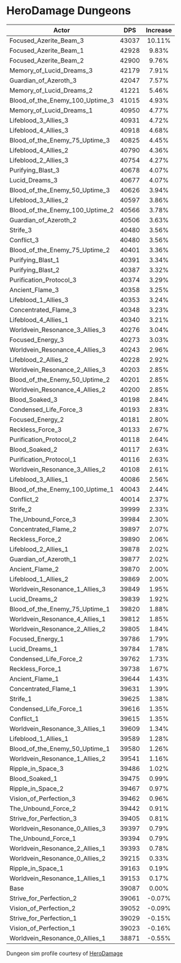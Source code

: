 # HeroDamage Dungeons
| Actor | DPS | Increase |
|---|:---:|:---:|
|Focused_Azerite_Beam_3|43037|10.11%|
|Focused_Azerite_Beam_1|42928|9.83%|
|Focused_Azerite_Beam_2|42900|9.76%|
|Memory_of_Lucid_Dreams_3|42179|7.91%|
|Guardian_of_Azeroth_3|42047|7.57%|
|Memory_of_Lucid_Dreams_2|41221|5.46%|
|Blood_of_the_Enemy_100_Uptime_3|41015|4.93%|
|Memory_of_Lucid_Dreams_1|40950|4.77%|
|Lifeblood_3_Allies_3|40931|4.72%|
|Lifeblood_4_Allies_3|40918|4.68%|
|Blood_of_the_Enemy_75_Uptime_3|40825|4.45%|
|Lifeblood_4_Allies_2|40790|4.36%|
|Lifeblood_2_Allies_3|40754|4.27%|
|Purifying_Blast_3|40678|4.07%|
|Lucid_Dreams_3|40677|4.07%|
|Blood_of_the_Enemy_50_Uptime_3|40626|3.94%|
|Lifeblood_3_Allies_2|40597|3.86%|
|Blood_of_the_Enemy_100_Uptime_2|40566|3.78%|
|Guardian_of_Azeroth_2|40506|3.63%|
|Strife_3|40480|3.56%|
|Conflict_3|40480|3.56%|
|Blood_of_the_Enemy_75_Uptime_2|40401|3.36%|
|Purifying_Blast_1|40391|3.34%|
|Purifying_Blast_2|40387|3.32%|
|Purification_Protocol_3|40374|3.29%|
|Ancient_Flame_3|40358|3.25%|
|Lifeblood_1_Allies_3|40353|3.24%|
|Concentrated_Flame_3|40348|3.23%|
|Lifeblood_4_Allies_1|40340|3.21%|
|Worldvein_Resonance_3_Allies_3|40276|3.04%|
|Focused_Energy_3|40273|3.03%|
|Worldvein_Resonance_4_Allies_3|40243|2.96%|
|Lifeblood_2_Allies_2|40228|2.92%|
|Worldvein_Resonance_2_Allies_3|40203|2.85%|
|Blood_of_the_Enemy_50_Uptime_2|40201|2.85%|
|Worldvein_Resonance_4_Allies_2|40200|2.85%|
|Blood_Soaked_3|40198|2.84%|
|Condensed_Life_Force_3|40193|2.83%|
|Focused_Energy_2|40181|2.80%|
|Reckless_Force_3|40133|2.67%|
|Purification_Protocol_2|40118|2.64%|
|Blood_Soaked_2|40117|2.63%|
|Purification_Protocol_1|40116|2.63%|
|Worldvein_Resonance_3_Allies_2|40108|2.61%|
|Lifeblood_3_Allies_1|40086|2.56%|
|Blood_of_the_Enemy_100_Uptime_1|40043|2.44%|
|Conflict_2|40014|2.37%|
|Strife_2|39999|2.33%|
|The_Unbound_Force_3|39984|2.30%|
|Concentrated_Flame_2|39897|2.07%|
|Reckless_Force_2|39890|2.06%|
|Lifeblood_2_Allies_1|39878|2.02%|
|Guardian_of_Azeroth_1|39877|2.02%|
|Ancient_Flame_2|39870|2.00%|
|Lifeblood_1_Allies_2|39869|2.00%|
|Worldvein_Resonance_1_Allies_3|39849|1.95%|
|Lucid_Dreams_2|39839|1.92%|
|Blood_of_the_Enemy_75_Uptime_1|39820|1.88%|
|Worldvein_Resonance_4_Allies_1|39812|1.85%|
|Worldvein_Resonance_2_Allies_2|39805|1.84%|
|Focused_Energy_1|39786|1.79%|
|Lucid_Dreams_1|39784|1.78%|
|Condensed_Life_Force_2|39762|1.73%|
|Reckless_Force_1|39738|1.67%|
|Ancient_Flame_1|39644|1.43%|
|Concentrated_Flame_1|39631|1.39%|
|Strife_1|39625|1.38%|
|Condensed_Life_Force_1|39616|1.35%|
|Conflict_1|39615|1.35%|
|Worldvein_Resonance_3_Allies_1|39609|1.34%|
|Lifeblood_1_Allies_1|39589|1.28%|
|Blood_of_the_Enemy_50_Uptime_1|39580|1.26%|
|Worldvein_Resonance_1_Allies_2|39541|1.16%|
|Ripple_in_Space_3|39486|1.02%|
|Blood_Soaked_1|39475|0.99%|
|Ripple_in_Space_2|39467|0.97%|
|Vision_of_Perfection_3|39462|0.96%|
|The_Unbound_Force_2|39442|0.91%|
|Strive_for_Perfection_3|39405|0.81%|
|Worldvein_Resonance_0_Allies_3|39397|0.79%|
|The_Unbound_Force_1|39394|0.79%|
|Worldvein_Resonance_2_Allies_1|39393|0.78%|
|Worldvein_Resonance_0_Allies_2|39215|0.33%|
|Ripple_in_Space_1|39163|0.19%|
|Worldvein_Resonance_1_Allies_1|39153|0.17%|
|Base|39087|0.00%|
|Strive_for_Perfection_2|39061|-0.07%|
|Vision_of_Perfection_2|39052|-0.09%|
|Strive_for_Perfection_1|39029|-0.15%|
|Vision_of_Perfection_1|39023|-0.16%|
|Worldvein_Resonance_0_Allies_1|38871|-0.55%|

 Dungeon sim profile courtesy of [HeroDamage](https://www.herodamage.com/)